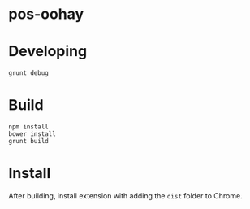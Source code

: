 # pos-oohay

# Developing
```grunt debug```

# Build
```
npm install
bower install
grunt build
```

# Install

After building,
install extension with adding the ```dist``` folder to Chrome.

